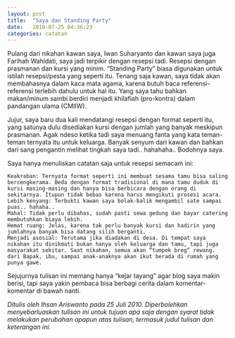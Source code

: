 ```yaml
---
layout: post
title:  "Saya dan Standing Party"
date:   2010-07-25 04:36:23
categories: catatan
---
```

Pulang dari nikahan kawan saya, Iwan Suharyanto dan kawan saya juga Farihah Wahidati, saya jadi terpikir dengan resepsi tadi. Resepsi dengan prasmanan dan kursi yang minim. “Standing Party” biasa digunakan untuk istilah resepsi/pesta yang seperti itu. Tenang saja kawan, saya tidak akan membahasnya dalam kaca mata agama, karena butuh baca referensi-referensi terlebih dahulu untuk hal itu. Yang saya tahu bahkan makan/minum sambi berdiri menjadi khilafiah (pro-kontra) dalam pandangan ulama (CMIIW).

Jujur, saya baru dua kali mendatangi resepsi dengan format seperti itu, yang satunya dulu disediakan kursi dengan jumlah yang banyak meskipun prasmanan. Agak ndeso ketika tadi saya menuang fanta yang kata teman-teman ternyata itu untuk keluarga. Banyak senyum dari kawan dan bahkan dari sang pengantin melihat tingkah saya tadi.. hahahaha.. Bodohnya saya.

Saya hanya menuliskan catatan saja untuk resepsi semacam ini:

    Keakraban: Ternyata format seperti ini membuat sesama tamu bisa saling bercengkerama. Beda dengan format tradisional di mana tamu duduk di kursi masing-masing dan hanya bisa berbicara dengan orang di sekitarnya. Itupun tidak bebas karena harus mengikuti prosesi acara.
    Lebih kenyang: Terbukti kawan saya bolak-balik mengambil sate sampai puas.. hahaha..
    Mahal: Tidak perlu dibahas, sudah pasti sewa gedung dan bayar catering membutuhkan biaya lebih.
    Hemat ruang: Jelas, karena tak perlu banyak kursi dan hadirin yang jumlahnya banyak bisa datang silih berganti.
    Menjadi asosial: Terutama jika diadakan di desa. Di tempat saya nikahan itu dinikmati bukan hanya oleh keluarga dan tamu, tapi juga masyarakat sekitar. Saat nikahan, semua akan “tumpek breg” rewang. dari Bapak, ibu, sampai anak-anaknya akan ikut berada di rumah yang punya gawe.

Sejujurnya tulisan ini memang hanya “kejar tayang” agar blog saya makin berisi, tapi saya yakin pembaca bisa berbagi cerita dalam komentar-komentar di bawah nanti.

_Ditulis oleh Ihsan Ariswanto pada 25 Juli 2010. Diperbolehkan menyebarluaskan tulisan ini untuk tujuan apa saja dengan syarat tidak melakukan perubahan apapun atas tulisan, termasuk judul tulisan dan keterangan ini._
